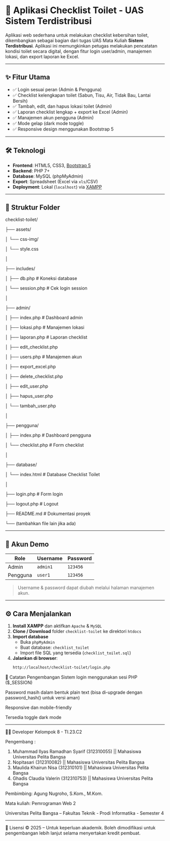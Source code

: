 # 🚽 Aplikasi Checklist Toilet - UAS Sistem Terdistribusi

Aplikasi web sederhana untuk melakukan checklist kebersihan toilet, dikembangkan sebagai bagian dari tugas UAS Mata Kuliah **Sistem Terdistribusi**. Aplikasi ini memungkinkan petugas melakukan pencatatan kondisi toilet secara digital, dengan fitur login user/admin, manajemen lokasi, dan export laporan ke Excel.

---

## ✨ Fitur Utama

- ✅ Login sesuai peran (Admin & Pengguna)
- ✅ Checklist kelengkapan toilet (Sabun, Tisu, Air, Tidak Bau, Lantai Bersih)
- ✅ Tambah, edit, dan hapus lokasi toilet (Admin)
- ✅ Laporan checklist lengkap + export ke Excel (Admin)
- ✅ Manajemen akun pengguna (Admin)
- ✅ Mode gelap (dark mode toggle)
- ✅ Responsive design menggunakan Bootstrap 5

---

## 🛠️ Teknologi

- **Frontend**: HTML5, CSS3, [Bootstrap 5](https://getbootstrap.com)
- **Backend**: PHP 7+
- **Database**: MySQL (phpMyAdmin)
- **Export**: Spreadsheet (Excel via `xls`/CSV)
- **Deployment**: Lokal (`localhost`) via [XAMPP](https://www.apachefriends.org)

---

## 📂 Struktur Folder

checklist-toilet/

├── assets/

│   └── css-img/

│       └── style.css

│

├── includes/

│   ├── db.php           # Koneksi database

│   └── session.php      # Cek login session

│

├── admin/

│   ├── index.php            # Dashboard admin

│   ├── lokasi.php           # Manajemen lokasi

│   ├── laporan.php          # Laporan checklist

│   ├── edit_checklist.php

│   ├── users.php            # Manajemen akun

│   ├── export_excel.php

│   ├── delete_checklist.php

│   ├── edit_user.php

│   ├── hapus_user.php

│   └── tambah_user.php

│

├── pengguna/

│   ├── index.php            # Dashboard pengguna

│   └── checklist.php        # Form checklist

│

├── database/

│   └── index.html           # Database Checklist Toilet

│

├── login.php                # Form login

├── logout.php               # Logout

├── README.md                # Dokumentasi proyek

└── (tambahkan file lain jika ada)


---

## 🔑 Akun Demo

| Role    | Username | Password |
|---------|----------|----------|
| Admin   | `admin1` | `123456` |
| Pengguna| `user1`  | `123456` |

> Username & password dapat diubah melalui halaman manajemen akun.

---

## ⚙️ Cara Menjalankan

1. **Install XAMPP** dan aktifkan `Apache` & `MySQL`
2. **Clone / Download** folder `checklist-toilet` ke direktori `htdocs`
3. **Import database**
   - Buka `phpMyAdmin`
   - Buat database: `checklist_toilet`
   - Import file SQL yang tersedia (`checklist_toilet.sql`)
4. **Jalankan di browser**:
   ```bash
   http://localhost/checklist-toilet/login.php
📌 Catatan Pengembangan
Sistem login menggunakan sesi PHP ($_SESSION)

Password masih dalam bentuk plain text (bisa di-upgrade dengan password_hash() untuk versi aman)

Responsive dan mobile-friendly

Tersedia toggle dark mode

---

👨‍💻 Developer
Kelompok 8 - TI.23.C2

Pengembang : 
1. Muhammad Ilyas Ramadhan Syarif (312310055) || Mahasiswa Universitas Pelita Bangsa
2. Nopitasari (312310082) || Mahasiswa Universitas Pelita Bangsa
3. Maulida Khairun Nisa (312310101) || Mahasiswa Universitas Pelita Bangsa
4. Ghadis Claudia Valerin (312310753) || Mahasiswa Universitas Pelita Bangsa

Pembimbing: Agung Nugroho, S.Kom., M.Kom.

Mata kuliah: Pemrograman Web 2

Universitas Pelita Bangsa – Fakultas Teknik - Prodi Informatika - Semester 4 

---

📄 Lisensi
© 2025 – Untuk keperluan akademik.
Boleh dimodifikasi untuk pengembangan lebih lanjut selama menyertakan kredit pembuat.
